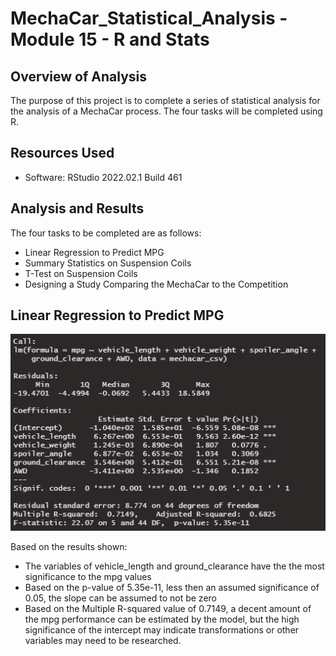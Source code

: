 # MechaCar_Statistical_Analysis - Module 15 - R and Stats

## Overview of Analysis

The purpose of this project is to complete a series of statistical analysis for the analysis of a MechaCar process. The four tasks will be completed using R.


## Resources Used

- Software: RStudio 2022.02.1 Build 461

## Analysis and Results

The four tasks to be completed are as follows:

- Linear Regression to Predict MPG
- Summary Statistics on Suspension Coils
- T-Test on Suspension Coils
- Designing a Study Comparing the MechaCar to the Competition

## Linear Regression to Predict MPG

![Linear Regression Results](Images/LM_MPG.png)

Based on the results shown:
- The variables of vehicle_length and ground_clearance have the the most significance to the mpg values
- Based on the p-value of 5.35e-11, less then an assumed significance of 0.05, the slope can be assumed to not be zero
- Based on the Multiple R-squared value of 0.7149, a decent amount of the mpg performance can be estimated by the model, but the high significance of the intercept may indicate transformations or other variables may need to be researched.

